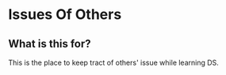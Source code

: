 # Issues Of Others

## What is this for?

This is the place to keep tract of others' issue while learning DS.
